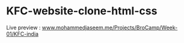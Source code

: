 # KFC-website-clone-html-css

Live preview : www.mohammedjaseem.me/Projects/BroCamp/Week-01/KFC-india
